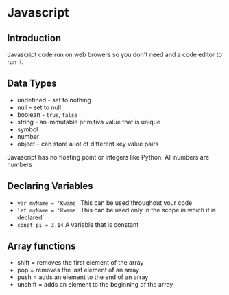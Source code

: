 # Javascript
## Introduction
Javascript code run on web browers so you don't need and a code editor to run it.

## Data Types
- undefined - set to nothing 
- null - set to null 
- boolean - `true`, `false`
- string - an immutable primitiva value that is unique
- symbol 
- number
- object - can store a lot of different key value pairs

Javascript has no floating point or integers like Python. All numbers are numbers

## Declaring Variables 
- `var myName = 'Kwame'` This can be used throughout your code
- `let myName = 'Kwame'` This can be used only in the scope in which it is declared`
- `const pi = 3.14` A variable that is constant

## Array functions
- shift = removes the first element of the array
- pop = removes the last element of an array
- push = adds an element to the end of an array
- unshift = adds an element to the beginning of the array



